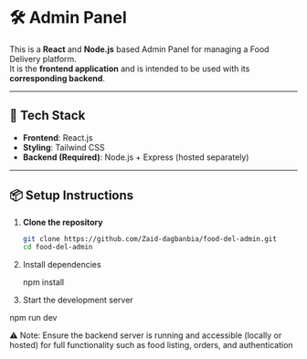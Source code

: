 # 🛠️ Admin Panel

This is a **React** and **Node.js** based Admin Panel for managing a Food Delivery platform.  
It is the **frontend application** and is intended to be used with its **corresponding backend**.

---

## 🚀 Tech Stack

- **Frontend**: React.js  
- **Styling**: Tailwind CSS  
- **Backend (Required)**: Node.js + Express (hosted separately)

---

## 📦 Setup Instructions

1. **Clone the repository**  
   ```bash
   git clone https://github.com/Zaid-dagbanbia/food-del-admin.git
   cd food-del-admin

2. Install dependencies

   npm install

3. Start the development server

npm run dev


⚠️ Note:
Ensure the backend server is running and accessible (locally or hosted) for full functionality such as food listing, orders, and authentication

